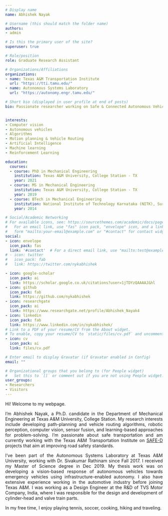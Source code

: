 ```yaml
---
# Display name
name: Abhishek Nayak

# Username (this should match the folder name)
authors:
- admin

# Is this the primary user of the site?
superuser: true

# Role/position
role: Graduate Research Assistant

# Organizations/Affiliations
organizations:
- name: Texas A&M Transportation Institute
  url: "https://tti.tamu.edu/"
- name: Autonomous Systems Laboratory
  url: "https://autonomy.engr.tamu.edu/"

# Short bio (displayed in user profile at end of posts)
bio: Passionate researcher working on Safe & Connected Autonomous Vehicles.


interests:
- Computer vision
- Autonomous vehicles
- Algorithms
- Motion planning & Vehicle Routing
- Artificial Intelligence
- Machine learning
- Reinforcement Learning

education:
  courses:
  - course: PhD in Mechanical Engineering
    institution: Texas A&M University, College Station - TX
    year: 2021
  - course: MS in Mechanical Engineering
    institution: Texas A&M University, College Station - TX
    year: 2019
  - course: BTech in Mechanical Engineering
    institution: National Institute of Technology Karnataka (NITK), Surathkal - India
    year: 2014

# Social/Academic Networking
# For available icons, see: https://sourcethemes.com/academic/docs/page-builder/#icons
#   For an email link, use "fas" icon pack, "envelope" icon, and a link in the
#   form "mailto:your-email@example.com" or "#contact" for contact widget.
social:
- icon: envelope
  icon_pack: fas
  link: '#contact'  # For a direct email link, use "mailto:test@example.org".
# - icon: twitter
#   icon_pack: fab
#   link: https://twitter.com/nykabhishek

- icon: google-scholar
  icon_pack: ai
  link: https://scholar.google.co.uk/citations?user=1jTDYzQAAAAJ&hl
- icon: github
  icon_pack: fab
  link: https://github.com/nykabhishek
- icon: researchgate
  icon_pack: ai
  link: https://www.researchgate.net/profile/Abhishek_Nayak4  
- icon: linkedin
  icon_pack: fab
  link: https://www.linkedin.com/in/nykabhishek/
# Link to a PDF of your resume/CV from the About widget.
# To enable, copy your resume/CV to `static/files/cv.pdf` and uncomment the lines below.
- icon: cv
  icon_pack: ai
  link: files/cv.pdf

# Enter email to display Gravatar (if Gravatar enabled in Config)
email: ""

# Organizational groups that you belong to (for People widget)
#   Set this to `[]` or comment out if you are not using People widget.
user_groups:
- Researchers
- Visitors
---
```


<div style="text-align: justify">

  Hi! Welcome to my webpage. 

  I’m Abhishek Nayak, a Ph.D. candidate in the Department of Mechanical Engineering at Texas A&M University, College Station. My research interests include developing path-planning and vehicle routing algorithms, robotic perception, computer vision, sensor fusion, and learning-based approaches for problem-solving. I’m passionate about safe transportation and am currently working with the Texas A&M Transportation Institute on [SAFE-D](https://safed.vtti.vt.edu/) projects that aim at improving road safety standards.

  I’ve been part of the Autonomous Systems Laboratory at Texas A&M University, working with Dr. Sivakumar Rathinam since Fall 2017. I received my Master of Science degree in Dec 2019. My thesis work was on developing a vision-based response of autonomous vehicles towards emergency vehicles using infrastructure-enabled autonomy. I also have extensive experience working in the automotive industry before joining Texas A&M. I was working as a Design Engineer at the R&D of TVS Motor Company, India, where I was responsible for the design and development of cylinder-head and valve train parts.

  In my free time, I enjoy playing tennis, soccer, cooking, hiking and traveling.

  <!-- I work on developing solutions for sensing and planning problems in autonomous vehicles and smart infrastructures.  -->
  
  <!-- I've also been associated with the CAST group at Texas A&M working with Dr. Swaminathan Gopalswamy  -->

</div>